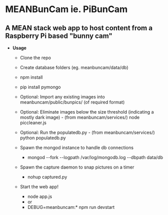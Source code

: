# MEANBunCam ie. PiBunCam

## A MEAN stack web app to host content from a Raspberry Pi based "bunny cam"

* **Usage**
	- Clone the repo
	- Create database folders (eg. meanbuncam/data/db)

	- npm install
	- pip install pymongo

	- Optional: Import any existing images into meanbuncam/public/bunpics/ (of required format)
	- Optional: Eliminate images below the size threshold (indicating a mostly dark image)
			  	- (from meanbuncam/services/) node piccleaner.js 
	- Optional: Run the populatedb.py 
			  	- (from meanbuncam/services/) python populatedb.py

	- Spawn the mongod instance to handle db connections
		- mongod --fork --logpath /var/log/mongodb.log --dbpath data/db

	- Spawn the capture daemon to snap pictures on a timer
		- nohup captured.py

	- Start the web app!
		- node app.js
		- or
		- DEBUG=meanbuncam:* npm run devstart
